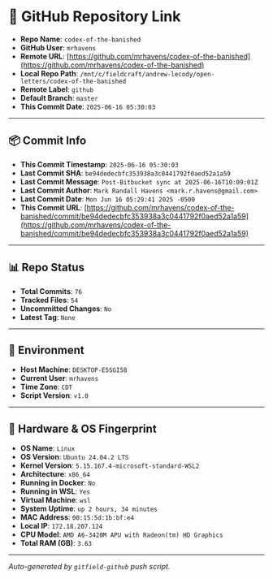 # 🔗 GitHub Repository Link

- **Repo Name**: `codex-of-the-banished`
- **GitHub User**: `mrhavens`
- **Remote URL**: [https://github.com/mrhavens/codex-of-the-banished](https://github.com/mrhavens/codex-of-the-banished)
- **Local Repo Path**: `/mnt/c/fieldcraft/andrew-lecody/open-letters/codex-of-the-banished`
- **Remote Label**: `github`
- **Default Branch**: `master`
- **This Commit Date**: `2025-06-16 05:30:03`

---

## 📦 Commit Info

- **This Commit Timestamp**: `2025-06-16 05:30:03`
- **Last Commit SHA**: `be94dedecbfc353938a3c0441792f0aed52a1a59`
- **Last Commit Message**: `Post-Bitbucket sync at 2025-06-16T10:09:01Z`
- **Last Commit Author**: `Mark Randall Havens <mark.r.havens@gmail.com>`
- **Last Commit Date**: `Mon Jun 16 05:29:41 2025 -0500`
- **This Commit URL**: [https://github.com/mrhavens/codex-of-the-banished/commit/be94dedecbfc353938a3c0441792f0aed52a1a59](https://github.com/mrhavens/codex-of-the-banished/commit/be94dedecbfc353938a3c0441792f0aed52a1a59)

---

## 📊 Repo Status

- **Total Commits**: `76`
- **Tracked Files**: `54`
- **Uncommitted Changes**: `No`
- **Latest Tag**: `None`

---

## 🧭 Environment

- **Host Machine**: `DESKTOP-E5SGI58`
- **Current User**: `mrhavens`
- **Time Zone**: `CDT`
- **Script Version**: `v1.0`

---

## 🧬 Hardware & OS Fingerprint

- **OS Name**: `Linux`
- **OS Version**: `Ubuntu 24.04.2 LTS`
- **Kernel Version**: `5.15.167.4-microsoft-standard-WSL2`
- **Architecture**: `x86_64`
- **Running in Docker**: `No`
- **Running in WSL**: `Yes`
- **Virtual Machine**: `wsl`
- **System Uptime**: `up 2 hours, 34 minutes`
- **MAC Address**: `00:15:5d:1b:bf:e4`
- **Local IP**: `172.18.207.124`
- **CPU Model**: `AMD A6-3420M APU with Radeon(tm) HD Graphics`
- **Total RAM (GB)**: `3.63`

---

_Auto-generated by `gitfield-github` push script._
